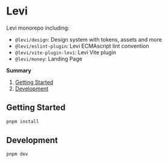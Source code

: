 # Levi

Levi monorepo including:

* `@levi/design`: Design system with tokens, assets and more
* `@levi/eslint-plugin`: Levi ECMAscript lint convention
* `@levi/vite-plugin-levi`: Levi Vite plugin
* `@levi/money`: Landing Page

**Summary**

1. [Getting Started](#getting-started)
2. [Development](#development)

## Getting Started

```bash
pnpm install
```

## Development

```bash
pnpm dev
```
